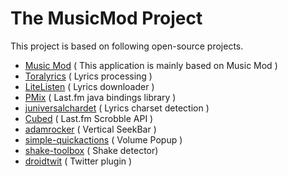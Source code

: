# The MusicMod Project #

This project is based on following open-source projects.
  * [Music Mod](http://development.piratemedia.tv/) ( This application is mainly based on Music Mod )
  * [Toralyrics](http://code.google.com/p/toralyrics) ( Lyrics processing )
  * [LiteListen](http://code.google.com/p/litelisten) ( Lyrics downloader )
  * [PMix](http://code.google.com/p/pmix) ( Last.fm java bindings library )
  * [juniversalchardet](http://code.google.com/p/juniversalchardet/) ( Lyrics charset detection )
  * [Cubed](http://github.com/fabrantes/rockonnggl) ( Last.fm Scrobble API )
  * [adamrocker](http://code.google.com/p/adamrocker/) ( Vertical SeekBar )
  * [simple-quickactions](http://code.google.com/p/simple-quickactions/) ( Volume Popup )
  * [shake-toolbox](http://code.google.com/p/shake-toolbox/) ( Shake detector)
  * [droidtwit](http://code.google.com/p/droidtwit/) ( Twitter plugin )